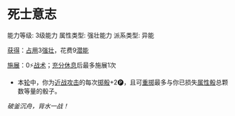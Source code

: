 # 死士意志

能力等级: 3级能力
属性类型: 强壮能力
派系类型: 异能

<aside>

[获得](https://www.notion.so/1b3d619a067b8027ba38e2c1caf9d84b?pvs=21)：[占用](https://www.notion.so/1b3d619a067b8028a794de6ceed96ec0?pvs=21)3[强壮](https://www.notion.so/1b3d619a067b8018b6a6d9d43490bbdc?pvs=21)，花费9[潜能](https://www.notion.so/1b3d619a067b80c2bdb4c721adc30021?pvs=21)

</aside>

<aside>

[施展](https://www.notion.so/1b3d619a067b80f38dccf027f026b32f?pvs=21)：0⚡️[战术](https://www.notion.so/1b3d619a067b8051b6eaffd160aee01c?pvs=21)；[充分休息](https://www.notion.so/1b5d619a067b80e2b5fed1c29a10f820?pvs=21)后最多施展1次

- 本[轮](https://www.notion.so/1b3d619a067b80aeb62df5a99bfb8a82?pvs=21)中，你为[近战攻击](https://www.notion.so/1b4d619a067b80eda8b0facbba0c7b1a?pvs=21)的每次[掷骰](%E6%AD%BB%E5%A3%AB%E6%84%8F%E5%BF%97%201b5d619a067b8041be9bdc76ca785786.md)+2🅟，且可[重掷](https://www.notion.so/1b3d619a067b809d8cb7f59e5609fcfc?pvs=21)最多与你已损失[属性骰](https://www.notion.so/1b3d619a067b80d2a1ebea63149d92fb?pvs=21)总颗数等量的骰子。
</aside>

*破釜沉舟，背水一战！*